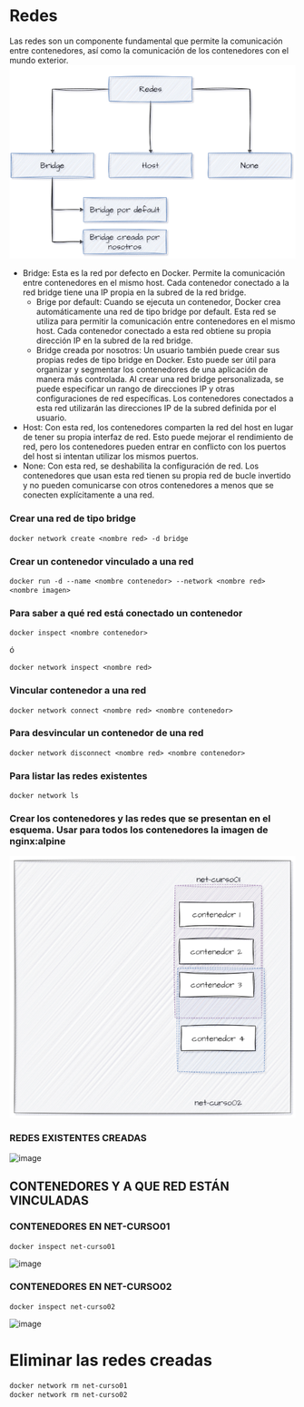 # Redes
Las redes son un componente fundamental que permite la comunicación entre contenedores, así como la comunicación de los contenedores con el mundo exterior. 
![Imagen](imagenes/redes.PNG)
- Bridge: Esta es la red por defecto en Docker. Permite la comunicación entre contenedores en el mismo host. Cada contenedor conectado a la red bridge tiene una IP propia en la subred de la red bridge.
    -  Brige por default: Cuando se ejecuta un contenedor, Docker crea automáticamente una red de tipo bridge por default. Esta red se utiliza para permitir la comunicación entre contenedores en el mismo host. Cada contenedor conectado a esta red obtiene su propia dirección IP en la subred de la red bridge.
    - Bridge creada por nosotros: Un usuario también puede crear sus propias redes de tipo bridge en Docker. Esto puede ser útil para organizar y segmentar los contenedores de una aplicación de manera más controlada. Al crear una red bridge personalizada, se puede especificar un rango de direcciones IP y otras configuraciones de red específicas. Los contenedores conectados a esta red utilizarán las direcciones IP de la subred definida por el usuario.
- Host: Con esta red, los contenedores comparten la red del host en lugar de tener su propia interfaz de red. Esto puede mejorar el rendimiento de red, pero los contenedores pueden entrar en conflicto con los puertos del host si intentan utilizar los mismos puertos.
- None: Con esta red, se deshabilita la configuración de red. Los contenedores que usan esta red tienen su propia red de bucle invertido y no pueden comunicarse con otros contenedores a menos que se conecten explícitamente a una red.

### Crear una red de tipo bridge

```
docker network create <nombre red> -d bridge
```

### Crear un contenedor vinculado a una red

```
docker run -d --name <nombre contenedor> --network <nombre red> <nombre imagen>
```

### Para saber a qué red está conectado un contenedor

```
docker inspect <nombre contenedor>
```
ó
```
docker network inspect <nombre red> 
```

### Vincular contenedor a una red
```
docker network connect <nombre red> <nombre contenedor>
```

### Para desvincular un contenedor de una red
```
docker network disconnect <nombre red> <nombre contenedor>
```

### Para listar las redes existentes
```
docker network ls
```

### Crear los contenedores y las redes que se presentan en el esquema. Usar para todos los contenedores la imagen de nginx:alpine

![Imagen](imagenes/esquema-ejercicio-redes.PNG)

### REDES EXISTENTES CREADAS
![image](https://github.com/kelly-sangoluisa/2024A-ISWD633-GR1/assets/94008979/45640a4d-ca02-40bb-ae4c-d188c5f05ab2)

## CONTENEDORES Y A QUE RED ESTÁN VINCULADAS

### CONTENEDORES EN NET-CURSO01
```
docker inspect net-curso01
```
![image](https://github.com/kelly-sangoluisa/2024A-ISWD633-GR1/assets/94008979/e9ad061a-ca80-4d9f-8640-591e309097b4)

###  CONTENEDORES EN NET-CURSO02
```
docker inspect net-curso02
```
![image](https://github.com/kelly-sangoluisa/2024A-ISWD633-GR1/assets/94008979/52c26353-4962-4e86-8eb9-55ed18f1555d)

# Eliminar las redes creadas
```
docker network rm net-curso01
docker network rm net-curso02
```

